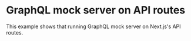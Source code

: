 # GraphQL mock server on API routes 

This example shows that running GraphQL mock server on Next.js's API routes.

